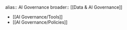 alias:: AI Governance
broader:: [[Data & AI Governance]]

- [[AI Governance/Tools]]
- [[AI Governance/Policies]]